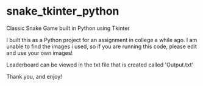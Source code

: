 # snake_tkinter_python
Classic Snake Game built in Python using Tkinter

I built this as a Python project for an assignment in college a while ago.
I am unable to find the images i used, so if you are running this code, please edit and use your own images!

Leaderboard can be viewed in the txt file that is created called 'Output.txt'

Thank you, and enjoy!
